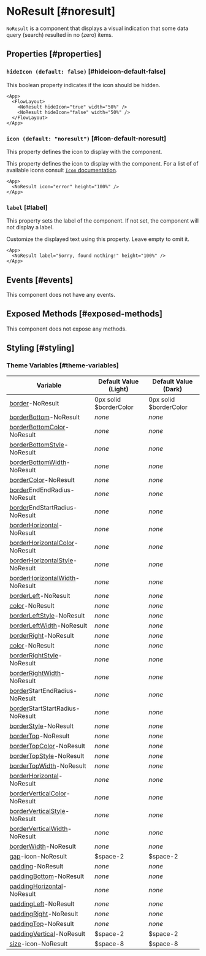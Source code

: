 # NoResult [#noresult]

`NoResult` is a component that displays a visual indication that some data query (search) resulted in no (zero) items.

## Properties [#properties]

### `hideIcon (default: false)` [#hideicon-default-false]

This boolean property indicates if the icon should be hidden.

```xmlui-pg copy display name="Example: hideIcon"
<App>
  <FlowLayout>
    <NoResult hideIcon="true" width="50%" />
    <NoResult hideIcon="false" width="50%" />
  </FlowLayout>
</App>
```

### `icon (default: "noresult")` [#icon-default-noresult]

This property defines the icon to display with the component.

This property defines the icon to display with the component. For a list of of available icons consult [`Icon` documentation](./Icon.mdx).

```xmlui-pg copy display name="Example: icon"
<App>
  <NoResult icon="error" height="100%" />
</App>
```

### `label` [#label]

This property sets the label of the component.  If not set, the component will not display a label.

Customize the displayed text using this property. Leave empty to omit it.

```xmlui-pg copy display name="Example: label"
<App>
  <NoResult label="Sorry, found nothing!" height="100%" />
</App>
```

## Events [#events]

This component does not have any events.

## Exposed Methods [#exposed-methods]

This component does not expose any methods.

## Styling [#styling]

### Theme Variables [#theme-variables]

| Variable | Default Value (Light) | Default Value (Dark) |
| --- | --- | --- |
| [border](../styles-and-themes/common-units/#border)-NoResult | 0px solid $borderColor | 0px solid $borderColor |
| [borderBottom](../styles-and-themes/common-units/#border)-NoResult | *none* | *none* |
| [borderBottomColor](../styles-and-themes/common-units/#color)-NoResult | *none* | *none* |
| [borderBottomStyle](../styles-and-themes/common-units/#border-style)-NoResult | *none* | *none* |
| [borderBottomWidth](../styles-and-themes/common-units/#size)-NoResult | *none* | *none* |
| [borderColor](../styles-and-themes/common-units/#color)-NoResult | *none* | *none* |
| [border](../styles-and-themes/common-units/#border)EndEndRadius-NoResult | *none* | *none* |
| [border](../styles-and-themes/common-units/#border)EndStartRadius-NoResult | *none* | *none* |
| [borderHorizontal](../styles-and-themes/common-units/#border)-NoResult | *none* | *none* |
| [borderHorizontalColor](../styles-and-themes/common-units/#color)-NoResult | *none* | *none* |
| [borderHorizontalStyle](../styles-and-themes/common-units/#border-style)-NoResult | *none* | *none* |
| [borderHorizontalWidth](../styles-and-themes/common-units/#size)-NoResult | *none* | *none* |
| [borderLeft](../styles-and-themes/common-units/#border)-NoResult | *none* | *none* |
| [color](../styles-and-themes/common-units/#color)-NoResult | *none* | *none* |
| [borderLeftStyle](../styles-and-themes/common-units/#border-style)-NoResult | *none* | *none* |
| [borderLeftWidth](../styles-and-themes/common-units/#size)-NoResult | *none* | *none* |
| [borderRight](../styles-and-themes/common-units/#border)-NoResult | *none* | *none* |
| [color](../styles-and-themes/common-units/#color)-NoResult | *none* | *none* |
| [borderRightStyle](../styles-and-themes/common-units/#border-style)-NoResult | *none* | *none* |
| [borderRightWidth](../styles-and-themes/common-units/#size)-NoResult | *none* | *none* |
| [border](../styles-and-themes/common-units/#border)StartEndRadius-NoResult | *none* | *none* |
| [border](../styles-and-themes/common-units/#border)StartStartRadius-NoResult | *none* | *none* |
| [borderStyle](../styles-and-themes/common-units/#border-style)-NoResult | *none* | *none* |
| [borderTop](../styles-and-themes/common-units/#border)-NoResult | *none* | *none* |
| [borderTopColor](../styles-and-themes/common-units/#color)-NoResult | *none* | *none* |
| [borderTopStyle](../styles-and-themes/common-units/#border-style)-NoResult | *none* | *none* |
| [borderTopWidth](../styles-and-themes/common-units/#size)-NoResult | *none* | *none* |
| [borderHorizontal](../styles-and-themes/common-units/#border)-NoResult | *none* | *none* |
| [borderVerticalColor](../styles-and-themes/common-units/#color)-NoResult | *none* | *none* |
| [borderVerticalStyle](../styles-and-themes/common-units/#border-style)-NoResult | *none* | *none* |
| [borderVerticalWidth](../styles-and-themes/common-units/#size)-NoResult | *none* | *none* |
| [borderWidth](../styles-and-themes/common-units/#size)-NoResult | *none* | *none* |
| [gap](../styles-and-themes/common-units/#size)-icon-NoResult | $space-2 | $space-2 |
| [padding](../styles-and-themes/common-units/#size)-NoResult | *none* | *none* |
| [paddingBottom](../styles-and-themes/common-units/#size)-NoResult | *none* | *none* |
| [paddingHorizontal](../styles-and-themes/common-units/#size)-NoResult | *none* | *none* |
| [paddingLeft](../styles-and-themes/common-units/#size)-NoResult | *none* | *none* |
| [paddingRight](../styles-and-themes/common-units/#size)-NoResult | *none* | *none* |
| [paddingTop](../styles-and-themes/common-units/#size)-NoResult | *none* | *none* |
| [paddingVertical](../styles-and-themes/common-units/#size)-NoResult | $space-2 | $space-2 |
| [size](../styles-and-themes/common-units/#size)-icon-NoResult | $space-8 | $space-8 |
